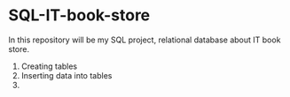 # SQL-IT-book-store
In this repository will be my SQL project, relational database about IT book store.

1. Creating tables
2. Inserting data into tables
3. 
